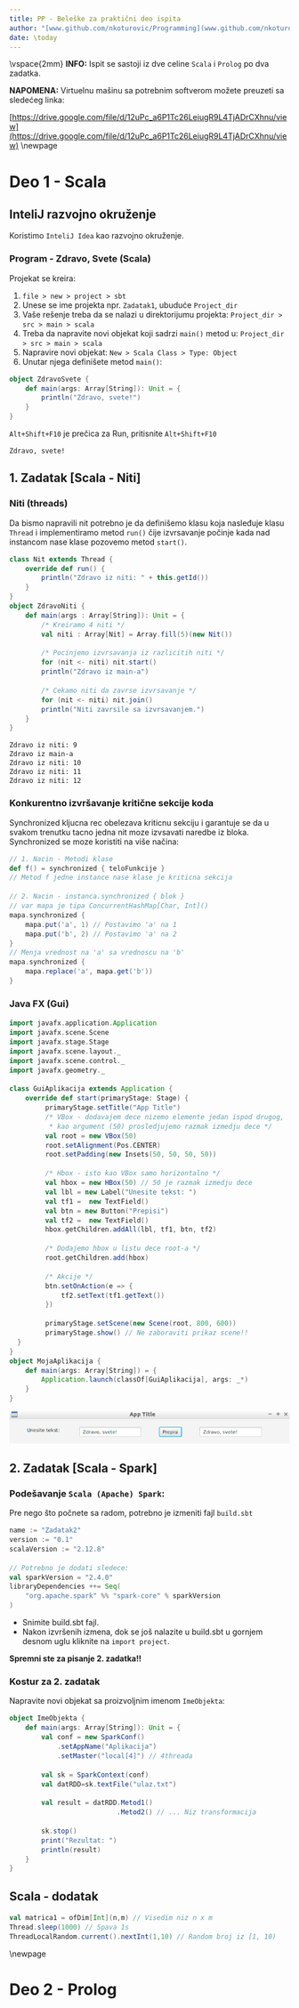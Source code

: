 ```yaml
---
title: PP - Beleške za praktični deo ispita
author: "[www.github.com/nkoturovic/Programming](www.github.com/nkoturovic/Programming)"
date: \today
---
```

\vspace{2mm}
**INFO:** Ispit se sastoji iz dve celine `Scala` i `Prolog` po dva zadatka.


**NAPOMENA:** Virtuelnu mašinu sa potrebnim softverom možete preuzeti sa sledećeg linka:

 [https://drive.google.com/file/d/12uPc_a6P1Tc26LeiugR9L4TjADrCXhnu/view](https://drive.google.com/file/d/12uPc_a6P1Tc26LeiugR9L4TjADrCXhnu/view)
\newpage

# Deo 1 - Scala
## InteliJ razvojno okruženje
Koristimo `InteliJ Idea` kao razvojno okruženje.

### Program - Zdravo, Svete (Scala)
Projekat se kreira:

1. `file > new > project > sbt`
2. Unese se ime projekta npr. `Zadatak1`, ubuduće `Project_dir`
3. Vaše rešenje treba da se nalazi u direktorijumu projekta: `Project_dir > src > main > scala`
5. Treba da napravite novi objekat koji sadrzi `main()` metod u: `Project_dir > src > main > scala`
6. Napravire novi objekat: `New > Scala Class > Type: Object`
7. Unutar njega definišete metod `main()`:

```{.scala caption="Zdravo, svete!"}
object ZdravoSvete {
    def main(args: Array[String]): Unit = {
        println("Zdravo, svete!")
    }
}
```
`Alt+Shift+F10` je prečica za Run, pritisnite `Alt+Shift+F10`
```
Zdravo, svete!
```

## 1. Zadatak [Scala - Niti]
### Niti (threads)
Da bismo napravili nit potrebno je da definišemo klasu koja nasleđuje klasu `Thread` i implementiramo metod `run()` čije izvrsavanje počinje kada nad instancom nase klase pozovemo metod `start()`.

```{.scala caption="Niti"}
class Nit extends Thread {
    override def run() {
        println("Zdravo iz niti: " + this.getId())
    }
}
object ZdravoNiti {
    def main(args : Array[String]): Unit = {
        /* Kreiramo 4 niti */
        val niti : Array[Nit] = Array.fill(5)(new Nit())

        /* Pocinjemo izvrsavanja iz razlicitih niti */
        for (nit <- niti) nit.start()
        println("Zdravo iz main-a")

        /* Cekamo niti da zavrse izvrsavanje */
        for (nit <- niti) nit.join()
        println("Niti zavrsile sa izvrsavanjem.")
    }
}
```
```
Zdravo iz niti: 9
Zdravo iz main-a
Zdravo iz niti: 10
Zdravo iz niti: 11
Zdravo iz niti: 12
```

### Konkurentno izvršavanje kritične sekcije koda

Synchronized kljucna rec obelezava kriticnu sekciju
i garantuje se da u svakom trenutku tacno jedna nit moze izvsavati naredbe iz bloka.
Synchronized se moze koristiti na više načina:
```{.scala caption="Synchronized"}
// 1. Nacin - Metodi klase
def f() = synchronized { teloFunkcije }
// Metod f jedne instance nase klase je kriticna sekcija

// 2. Nacin - instanca.synchronized { blok }
// var mapa je tipa ConcurrentHashMap[Char, Int]()
mapa.synchronized {
    mapa.put('a', 1) // Postavimo 'a' na 1 
    mapa.put('b', 2) // Postavimo 'a' na 2 
}
// Menja vrednost na 'a' sa vrednoscu na 'b'
mapa.synchronized {
    mapa.replace('a', mapa.get('b'))
}

```

### Java FX (Gui)

```{.scala caption="Gui aplikacija koja prepisuje iz jednog TextField elementa u drugi" label="lst:jfxprepis"}
import javafx.application.Application
import javafx.scene.Scene
import javafx.stage.Stage
import javafx.scene.layout._
import javafx.scene.control._
import javafx.geometry._

class GuiAplikacija extends Application {
    override def start(primaryStage: Stage) {
         primaryStage.setTitle("App Title")
         /* VBox - dodavajem dece nizemo elemente jedan ispod drugog,
          * kao argument (50) prosledjujemo razmak izmedju dece */
         val root = new VBox(50)
         root.setAlignment(Pos.CENTER)
         root.setPadding(new Insets(50, 50, 50, 50))

         /* Hbox - isto kao VBox samo horizontalno */
         val hbox = new HBox(50) // 50 je razmak izmedju dece
         val lbl = new Label("Unesite tekst: ")
         val tf1 =  new TextField()
         val btn = new Button("Prepisi")
         val tf2 =  new TextField()
         hbox.getChildren.addAll(lbl, tf1, btn, tf2)

         /* Dodajemo hbox u listu dece root-a */ 
         root.getChildren.add(hbox)

         /* Akcije */
         btn.setOnAction(e => {
             tf2.setText(tf1.getText())
         })

         primaryStage.setScene(new Scene(root, 800, 600))
         primaryStage.show() // Ne zaboraviti prikaz scene!!
  }
}
object MojaAplikacija {
    def main(args: Array[String]) = {
        Application.launch(classOf[GuiAplikacija], args: _*)
    }
}
```
![Izgled aplikacije iz programa \ref{lst:jfxprepis}](jfx-copy.png)


## 2. Zadatak [Scala - Spark]
### Podešavanje `Scala (Apache) Spark`:
Pre nego što počnete sa radom, potrebno je izmeniti fajl `build.sbt`
```scala
name := "Zadatak2"
version := "0.1"
scalaVersion := "2.12.8"

// Potrebno je dodati sledece:
val sparkVersion = "2.4.0"
libraryDependencies ++= Seq(
    "org.apache.spark" %% "spark-core" % sparkVersion
)
```
* Snimite build.sbt fajl.
* Nakon izvršenih izmena, dok se još nalazite u build.sbt u gornjem desnom uglu kliknite na `import project`. 

**Spremni ste za pisanje 2. zadatka!!**

### Kostur za 2. zadatak

Napravite novi objekat sa proizvoljnim imenom `ImeObjekta`:
```{.scala caption="Scala Spark"}
object ImeObjekta {
    def main(args: Array[String]): Unit = {
        val conf = new SparkConf()
            .setAppName("Aplikacija")
            .setMaster("local[4]") // 4threada

        val sk = SparkContext(conf)
        val datRDD=sk.textFile("ulaz.txt")

        val result = datRDD.Metod1()
                           .Metod2() // ... Niz transformacija

        sk.stop()
        print("Rezultat: ")
        println(result)
    }
}
```

## Scala - dodatak
```{.scala caption="Razni primeri" label="lst:razni"}
val matrica1 = ofDim[Int](n,m) // Visedim niz n x m
Thread.sleep(1000) // Spava 1s
ThreadLocalRandom.current().nextInt(1,10) // Random broj iz [1, 10) 
```
\newpage

# Deo 2 - Prolog
